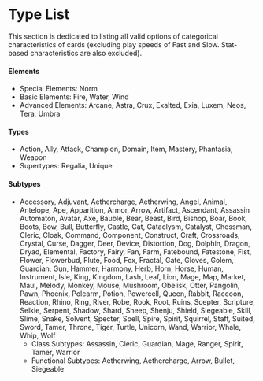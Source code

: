 # Type List

This section is dedicated to listing all valid options of categorical characteristics of cards (excluding play speeds of Fast and Slow. Stat-based characteristics are also excluded).



#### Elements

* Special Elements: Norm
* Basic Elements: Fire, Water, Wind
* Advanced Elements: Arcane, Astra, Crux, Exalted, Exia, Luxem, Neos, Tera, Umbra



#### Types

* Action, Ally, Attack, Champion, Domain, Item, Mastery, Phantasia, Weapon
* Supertypes: Regalia, Unique



#### Subtypes

* Accessory, Adjuvant, Aethercharge, Aetherwing, Angel, Animal, Antelope, Ape, Apparition, Armor, Arrow, Artifact, Ascendant, Assassin Automaton, Avatar, Axe, Bauble, Bear, Beast, Bird, Bishop, Boar, Book, Boots, Bow, Bull, Butterfly, Castle, Cat, Cataclysm, Catalyst, Chessman, Cleric, Cloak, Command, Component, Construct, Craft, Crossroads, Crystal, Curse, Dagger, Deer, Device, Distortion, Dog, Dolphin, Dragon, Dryad, Elemental, Factory, Fairy, Fan, Farm, Fatebound, Fatestone, Fist, Flower, Flowerbud, Flute, Food, Fox, Fractal, Gate, Gloves, Golem, Guardian, Gun, Hammer, Harmony, Herb, Horn, Horse, Human, Instrument, Isle, King, Kingdom, Lash, Leaf, Lion, Mage, Map, Market, Maul, Melody, Monkey, Mouse, Mushroom, Obelisk, Otter, Pangolin, Pawn, Phoenix, Polearm, Potion, Powercell, Queen, Rabbit, Raccoon, Reaction, Rhino, Ring, River, Robe, Rook, Root, Ruins, Scepter, Scripture, Selkie, Serpent, Shadow, Shard, Sheep, Shenju, Shield, Siegeable, Skill, Slime, Snake, Solvent, Specter, Spell, Spire, Spirit, Squirrel, Staff, Suited, Sword, Tamer, Throne, Tiger, Turtle, Unicorn, Wand, Warrior, Whale, Whip, Wolf
  * Class Subtypes: Assassin, Cleric, Guardian, Mage, Ranger, Spirit, Tamer, Warrior
  * Functional Subtypes: Aetherwing, Aethercharge, Arrow, Bullet, Siegeable











